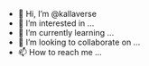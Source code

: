 - 👋 Hi, I’m @kallaverse
- 👀 I’m interested in ...
- 🌱 I’m currently learning ...
- 💞️ I’m looking to collaborate on ...
- 📫 How to reach me ...

<!---
/Kalla Verse is a ✨ special ✨ repository because its `README.md` (this file) appears on your GitHub profile.
You can click the Preview link to take a look at your changes.
--->
